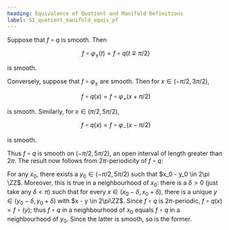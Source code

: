 ```yaml
---
heading: Equivalence of Quotient and Manifold Definitions
label: S1_quotient_manifold_equiv_pf
---
```


Suppose that $f \circ q$ is smooth. Then

$$
f \circ \varphi_{\pm}(t) = f \circ q (t \mp \pi/2)
$$

is smooth.

Conversely, suppose that $f \circ \varphi_{\pm}$ are smooth. Then for $x \in (-\pi/2, 3\pi/2)$,

$$
f \circ q(x) = f \circ \varphi_+(x + \pi/2)
$$

is smooth. Similarly, for $x \in (\pi/2, 5\pi/2)$,

$$
f \circ q(x) = f \circ \varphi_-(x - \pi/2)
$$

is smooth.

Thus $f \circ q$ is smooth on $(-\pi/2, 5\pi/2)$, an open interval of length greater than $2\pi$. The result now follows from $2\pi$-periodicity of $f\circ q$:

For any $x_0$, there exists a $y_0 \in (-\pi/2, 5\pi/2)$ such that $x_0 - y_0 \in 2\pi \ZZ$. Moreover, this is true in a neighbourhood of $x_0$: there is a $\delta > 0$ (just take any $\delta < \pi$) such that for every $x \in (x_0-\delta, x_0+\delta)$, there is a unique $y \in (y_0 - \delta, y_0 + \delta)$ with $x - y \in 2\pi\ZZ$. Since $f \circ q$ is $2\pi$-periodic, $f\circ q(x) = f\circ(y)$; thus $f \circ q$ in a neighbourhood of $x_0$ equals $f\circ q$ in a neighbourhood of $y_0$. Since the latter is smooth, so is the former.
